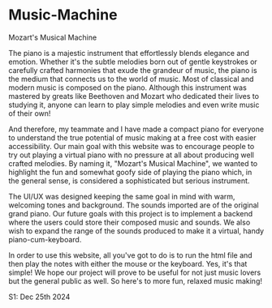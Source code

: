 # Music-Machine

Mozart's Musical Machine

The piano is a majestic instrument that effortlessly blends elegance and emotion. Whether it's the subtle melodies born out of gentle keystrokes or carefully crafted harmonies that exude the grandeur of music, the piano is the medium that connects us to the world of music. Most of classical and modern music is composed on the piano. Although this instrument was mastered by greats like Beethoven and Mozart who dedicated their lives to studying it, anyone can learn to play simple melodies and even write music of their own!

And therefore, my teammate and I have made a compact piano for everyone to understand the true potential of music making at a free cost with easier accessibility. Our main goal with this website was to encourage people to try out playing a virtual piano with no pressure at all about producing well crafted melodies. By naming it, "Mozart's Musical Machine", we wanted to highlight the fun and somewhat goofy side of playing the piano which, in the general sense, is considered a sophisticated but serious instrument.

The UI/UX was designed keeping the same goal in mind with warm, welcoming tones and background. The sounds imported are of the original grand piano. Our future goals with this project is to implement a backend where the users could store their composed music and sounds. We also wish to expand the range of the sounds produced to make it a virtual, handy piano-cum-keyboard.

In order to use this website, all you've got to do is to run the html file and then play the notes with either the mouse or the keyboard. Yes, it's that simple! We hope our project will prove to be useful for not just music lovers but the general public as well. So here's to more fun, relaxed music making!

S1: Dec 25th 2024
